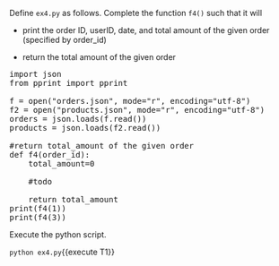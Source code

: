 Define `ex4.py` as follows. Complete the function `f4()` such that it will

* print the order ID, userID, date, and total amount of the given order (specified by order_id)

* return the total amount of the given order

<pre class="file" data-filename="ex4.py" data-target="replace">
import json
from pprint import pprint 

f = open("orders.json", mode="r", encoding="utf-8")
f2 = open("products.json", mode="r", encoding="utf-8")
orders = json.loads(f.read())
products = json.loads(f2.read())

#return total_amount of the given order
def f4(order_id):
    total_amount=0
	
	#todo
			
    return total_amount
print(f4(1))
print(f4(3))
</pre>


Execute the python script.

`python ex4.py`{{execute T1}}
